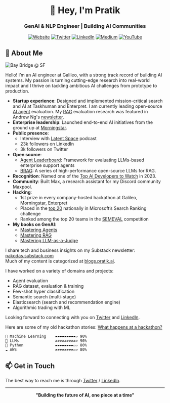 <div align="center">
  
# 👋 Hey, I'm Pratik
### GenAI & NLP Engineer | Building AI Communities

[![Website](https://img.shields.io/badge/Website-pratik.ai-blue?style=for-the-badge)](https://pratik.ai)
[![Twitter](https://img.shields.io/badge/Twitter-%231DA1F2.svg?style=for-the-badge&logo=Twitter&logoColor=white)](https://twitter.com/ptkbhv)
[![LinkedIn](https://img.shields.io/badge/linkedin-%230077B5.svg?style=for-the-badge&logo=linkedin&logoColor=white)](https://linkedin.com/in/bhavsarpratik)
[![Medium](https://img.shields.io/badge/Medium-12100E?style=for-the-badge&logo=medium&logoColor=white)](https://medium.com/@pratikbhavsar)
[![YouTube](https://img.shields.io/badge/YouTube-%23FF0000.svg?style=for-the-badge&logo=YouTube&logoColor=white)](https://www.youtube.com/playlist?list=PL2H7HbmQHDJW7JmLzMRkZMeNV_wOxdcXi)

</div>

## 🚀 About Me


![Bay Bridge @ SF](https://1564160870-files.gitbook.io/~/files/v0/b/gitbook-x-prod.appspot.com/o/spaces%2F-M-rwfgabcetHyJ6ZzSd%2Fuploads%2FAfWzM4jiMCL69DrnBkTw%2FIMG_8665%20Large.jpeg?alt=media&token=2c8147c5-d61e-4842-97c8-cdb6b419ba31)

Hello! I’m an AI engineer at Galileo, with a strong track record of building AI systems. My passion is turning cutting-edge research into real-world impact and I thrive on tackling ambitious AI challenges from prototype to production.

- **Startup experience**: Designed and implemented mission-critical search and AI at Taskhuman and Enterpret. I am currently leading open-source [AI agent](https://huggingface.co/spaces/galileo-ai/agent-leaderboard) evaluation. My [RAG](https://galileo.ai/hallucination-index) evaluation research was featured in Andrew Ng's [newsletter](https://www.deeplearning.ai/the-batch/issue-265/).
- **Enterprise leadership**: Launched end-to-end AI initiatives from the ground up at [Morningstar](https://www.linkedin.com/posts/bhavsarpratik_machinelearning-nlp-artificialintelligence-activity-6462904245736837120-uKzG/).
- **Public presence**:
  - Interview with [Latent Space](https://www.youtube.com/watch?v=Mp0gxUunnWI) podcast
  - 23k followers on LinkedIn
  - 3k followers on Twitter
- **Open source**:
  - [Agent Leaderboard](https://huggingface.co/spaces/galileo-ai/agent-leaderboard): Framework for evaluating LLMs-based enterprise support agents
  - [BRAG](https://themaximalists.substack.com/p/brag): A series of high-performance open-source LLMs for RAG.
- **Recognition**: Named one of the [Top AI Developers to Watch](https://cnvrg.io/ai-developers-to-watch-2023-2/) in 2023.
- **Community**: Built Max, a research assistant for my Discord community Maxpool.
- **Hacking**:
  - 1st prize in every company-hosted hackathon at Galileo, Morningstar, Enterpret
  - Placed in the [top 20](https://www.linkedin.com/posts/bhavsarpratik_nlp-microsoft-hackathon-activity-6494085262237360129-AOnb/) nationally in Microsoft’s Search Ranking challenge
  - Ranked among the top 20 teams in the [SEMEVAL](https://scholar.google.com/citations?view_op=view_citation&hl=en&user=1so6x1EAAAAJ&citation_for_view=1so6x1EAAAAJ:d1gkVwhDpl0C) competition
- **My books on GenAI**:
  - [Mastering Agents](https://www.galileo.ai/ebook-mastering-agents)
  - [Mastering RAG](https://www.galileo.ai/mastering-rag)
  - [Mastering LLM-as-a-Judge](https://galileo.ai/mastering-llm-as-a-judge)

I share tech and business insights on my Substack newsletter: [pakodas.substack.com](https://pakodas.substack.com)  
Much of my content is categorized at [blogs.pratik.ai](http://blogs.pratik.ai/).

I have worked on a variety of domains and projects:

- Agent evaluation
- RAG dataset, evaluation & training
- Few-shot hyper classification
- Semantic search (multi-stage)
- Elasticsearch (search and recommendation engine)
- Algorithmic trading with ML

Looking forward to connecting with you on [Twitter](https://twitter.com/ptkbhv) and [LinkedIn](https://www.linkedin.com/in/bhavsarpratik/).

Here are some of my old hackathon stories: [What happens at a hackathon?](https://www.quora.com/What-happens-at-a-hackathon/answer/Pratik-Bhavsar)



```text
🧠 Machine Learning    ▰▰▰▰▰▰▰▰▰▱ 90%
🤖 LLMs                ▰▰▰▰▰▰▰▰▰▱ 90%
🐍 Python              ▰▰▰▰▰▰▰▰▱▱ 80%
☁️ AWS                 ▰▰▰▰▰▰▰▰▱▱ 80%
```

## 📫 Get in Touch

The best way to reach me is through [Twitter](https://twitter.com/nlpguy_) / [LinkedIn](https://linkedin.com/in/bhavsarpratik).

---

<div align="center">

**"Building the future of AI, one piece at a time"**

</div>

